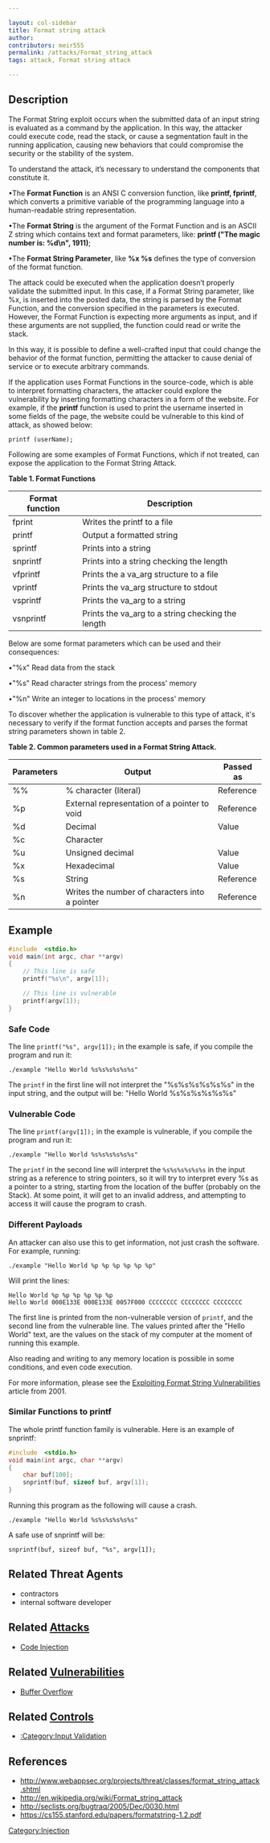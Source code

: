```yaml
---

layout: col-sidebar
title: Format string attack
author: 
contributors: meir555
permalink: /attacks/Format_string_attack
tags: attack, Format string attack

---
```


## Description

The Format String exploit occurs when the submitted data of an input
string is evaluated as a command by the application. In this way, the
attacker could execute code, read the stack, or cause a segmentation
fault in the running application, causing new behaviors that could
compromise the security or the stability of the system.

To understand the attack, it’s necessary to understand the components
that constitute it.

•The **Format Function** is an ANSI C conversion function, like
**printf, fprintf**, which converts a primitive variable of the
programming language into a human-readable string representation.

•The **Format String** is the argument of the Format Function and is an
ASCII Z string which contains text and format parameters, like: **printf
("The magic number is: %d\\n", 1911)**;

•The **Format String Parameter**, like **%x %s** defines the type of
conversion of the format function.

The attack could be executed when the application doesn’t properly
validate the submitted input. In this case, if a Format String
parameter, like %x, is inserted into the posted data, the string is
parsed by the Format Function, and the conversion specified in the
parameters is executed. However, the Format Function is expecting more
arguments as input, and if these arguments are not supplied, the
function could read or write the stack.

In this way, it is possible to define a well-crafted input that could
change the behavior of the format function, permitting the attacker to
cause denial of service or to execute arbitrary commands.

If the application uses Format Functions in the source-code, which is
able to interpret formatting characters, the attacker could explore the
vulnerability by inserting formatting characters in a form of the
website. For example, if the **printf** function is used to print the
username inserted in some fields of the page, the website could be
vulnerable to this kind of attack, as showed below:

`printf (userName);`

Following are some examples of Format Functions, which if not treated,
can expose the application to the Format String Attack.

**Table 1. Format Functions**

| Format function | Description                                        |
| --------------- | -------------------------------------------------- |
| fprint          | Writes the printf to a file                        |
| printf          | Output a formatted string                          |
| sprintf         | Prints into a string                               |
| snprintf        | Prints into a string checking the length           |
| vfprintf        | Prints the a va_arg structure to a file           |
| vprintf         | Prints the va_arg structure to stdout             |
| vsprintf        | Prints the va_arg to a string                     |
| vsnprintf       | Prints the va_arg to a string checking the length |

Below are some format parameters which can be used and their
consequences:

•"%x" Read data from the stack

•"%s" Read character strings from the process' memory

•"%n" Write an integer to locations in the process' memory

To discover whether the application is vulnerable to this type of
attack, it's necessary to verify if the format function accepts and
parses the format string parameters shown in table 2.

**Table 2. Common parameters used in a Format String Attack.**

| Parameters | Output                                         | Passed as |
| ---------- | ---------------------------------------------- | --------- |
| %%         | % character (literal)                          | Reference |
| %p         | External representation of a pointer to void   | Reference |
| %d         | Decimal                                        | Value     |
| %c         | Character                                      |           |
| %u         | Unsigned decimal                               | Value     |
| %x         | Hexadecimal                                    | Value     |
| %s         | String                                         | Reference |
| %n         | Writes the number of characters into a pointer | Reference |

## Example

```c
#include  <stdio.h> 
void main(int argc, char **argv)
{
	// This line is safe
	printf("%s\n", argv[1]);

	// This line is vulnerable
	printf(argv[1]);
}
```
### Safe Code
The line `printf("%s", argv[1]);` in the example is safe, if you compile the program and run it:

`./example "Hello World %s%s%s%s%s%s"`

The `printf` in the first line will not interpret the "%s%s%s%s%s%s" in the input string, 
and the output will be: "Hello World %s%s%s%s%s%s"

### Vulnerable Code
The line `printf(argv[1]);` in the example is vulnerable, if you compile the program and run it:

`./example "Hello World %s%s%s%s%s%s"`

The `printf` in the second line will interpret the `%s%s%s%s%s%s` in the input string as a reference to string pointers, so it will try to interpret every %s as a pointer to a string, starting from the location of the buffer (probably on the Stack).
At some point, it will get to an invalid address, and attempting to access it will cause the program to crash.

### Different Payloads
An attacker can also use this to get information, not just crash the software.
For example, running:

`./example "Hello World %p %p %p %p %p %p"`

Will print the lines:

```
Hello World %p %p %p %p %p %p
Hello World 000E133E 000E133E 0057F000 CCCCCCCC CCCCCCCC CCCCCCCC
```

The first line is printed from the non-vulnerable version of `printf`, and the second line from the vulnerable line.
The values printed after the "Hello World" text, are the values on the stack of my computer at the moment of running this example.

Also reading and writing to any memory location is possible in some conditions, and even code execution.

For more information, please see the [Exploiting Format String Vulnerabilities](https://cs155.stanford.edu/papers/formatstring-1.2.pdf) article from 2001.

### Similar Functions to printf
The whole printf function family is vulnerable.
Here is an example of snprintf:

```c
#include  <stdio.h>
void main(int argc, char **argv)
{
	char buf[100];
	snprintf(buf, sizeof buf, argv[1]);
}
```

Running this program as the following will cause a crash.

`./example "Hello World %s%s%s%s%s%s"`

A safe use of snprintf will be:

`snprintf(buf, sizeof buf, "%s", argv[1]);`


## Related Threat Agents

  - contractors
  - internal software developer

## Related [Attacks](https://owasp.org/www-community/attacks/)

  - [Code Injection](Code_Injection)

## Related [Vulnerabilities](https://owasp.org/www-community/vulnerabilities/)

  - [Buffer Overflow](Buffer_Overflow)

## Related [Controls](https://owasp.org/www-community/controls/)

  - [:Category:Input Validation](:Category:Input_Validation "wikilink")

## References

  - <http://www.webappsec.org/projects/threat/classes/format_string_attack.shtml>
  - <http://en.wikipedia.org/wiki/Format_string_attack>
  - <http://seclists.org/bugtraq/2005/Dec/0030.html>
  - <https://cs155.stanford.edu/papers/formatstring-1.2.pdf>

[Category:Injection](https://owasp.org/www-community/Injection_Flaws)
